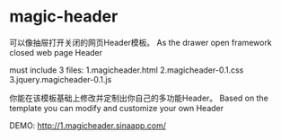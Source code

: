 magic-header
============
可以像抽屉打开关闭的网页Header模板。
As the drawer open framework closed web page Header 

must include 3 files:
1.magicheader.html
2.magicheader-0.1.css
3.jquery.magicheader-0.1.js

你能在该模板基础上修改并定制出你自己的多功能Header。
Based on the template you can modify and customize your own Header 


DEMO:
http://1.magicheader.sinaapp.com/

